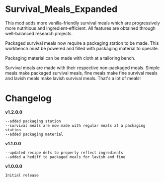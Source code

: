 # Survival_Meals_Expanded
This mod adds more vanilla-friendly survival meals which are progressively more nutritious and ingredient-efficient.
All features are obtained through well-balanced research projects.

Packaged survival meals now require a packaging station to be made. This workbench must be powered and filled with packaging material to operate.

Packaging material can be made with cloth at a tailoring bench.

Survival meals are made with their respective non-packaged meals. Simple meals make packaged survival meals, fine meals make fine survival meals and lavish meals make lavish survival meals. That's a lot of meals!

# Changelog
**v1.2.0.0**
```
--added packaging station
--survival meals are now made with regular meals at a packaging station
--added packaging material
```
**v1.1.0.0**
```
--updated recipe defs to properly reflect ingredients
--added a hediff to packaged meals for lavish and fine
```
**v1.0.0.0**
```
Initial release
```
